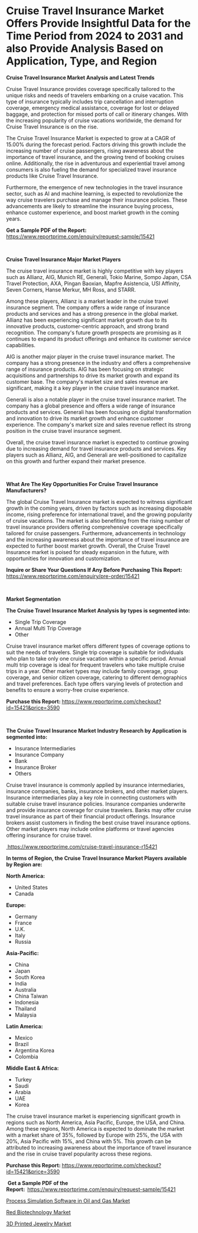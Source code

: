 <p><h1>Cruise Travel Insurance Market Offers Provide Insightful Data for the Time Period from 2024 to 2031 and also Provide Analysis Based on Application, Type, and Region</h1></p><p><strong>Cruise Travel Insurance Market Analysis and Latest Trends</strong></p>
<p><p>Cruise Travel Insurance provides coverage specifically tailored to the unique risks and needs of travelers embarking on a cruise vacation. This type of insurance typically includes trip cancellation and interruption coverage, emergency medical assistance, coverage for lost or delayed baggage, and protection for missed ports of call or itinerary changes. With the increasing popularity of cruise vacations worldwide, the demand for Cruise Travel Insurance is on the rise.</p><p>The Cruise Travel Insurance Market is expected to grow at a CAGR of 15.00% during the forecast period. Factors driving this growth include the increasing number of cruise passengers, rising awareness about the importance of travel insurance, and the growing trend of booking cruises online. Additionally, the rise in adventurous and experiential travel among consumers is also fueling the demand for specialized travel insurance products like Cruise Travel Insurance.</p><p>Furthermore, the emergence of new technologies in the travel insurance sector, such as AI and machine learning, is expected to revolutionize the way cruise travelers purchase and manage their insurance policies. These advancements are likely to streamline the insurance buying process, enhance customer experience, and boost market growth in the coming years.</p></p>
<p><strong>Get a Sample PDF of the Report:&nbsp;</strong> <a href="https://www.reportprime.com/enquiry/request-sample/15421">https://www.reportprime.com/enquiry/request-sample/15421</a></p>
<p>&nbsp;</p>
<p><strong>Cruise Travel Insurance Major Market Players</strong></p>
<p><p>The cruise travel insurance market is highly competitive with key players such as Allianz, AIG, Munich RE, Generali, Tokio Marine, Sompo Japan, CSA Travel Protection, AXA, Pingan Baoxian, Mapfre Asistencia, USI Affinity, Seven Corners, Hanse Merkur, MH Ross, and STARR. </p><p>Among these players, Allianz is a market leader in the cruise travel insurance segment. The company offers a wide range of insurance products and services and has a strong presence in the global market. Allianz has been experiencing significant market growth due to its innovative products, customer-centric approach, and strong brand recognition. The company's future growth prospects are promising as it continues to expand its product offerings and enhance its customer service capabilities.</p><p>AIG is another major player in the cruise travel insurance market. The company has a strong presence in the industry and offers a comprehensive range of insurance products. AIG has been focusing on strategic acquisitions and partnerships to drive its market growth and expand its customer base. The company's market size and sales revenue are significant, making it a key player in the cruise travel insurance market.</p><p>Generali is also a notable player in the cruise travel insurance market. The company has a global presence and offers a wide range of insurance products and services. Generali has been focusing on digital transformation and innovation to drive its market growth and enhance customer experience. The company's market size and sales revenue reflect its strong position in the cruise travel insurance segment.</p><p>Overall, the cruise travel insurance market is expected to continue growing due to increasing demand for travel insurance products and services. Key players such as Allianz, AIG, and Generali are well-positioned to capitalize on this growth and further expand their market presence.</p></p>
<p>&nbsp;</p>
<p><strong>What Are The Key Opportunities For Cruise Travel Insurance Manufacturers?</strong></p>
<p><p>The global Cruise Travel Insurance market is expected to witness significant growth in the coming years, driven by factors such as increasing disposable income, rising preference for international travel, and the growing popularity of cruise vacations. The market is also benefiting from the rising number of travel insurance providers offering comprehensive coverage specifically tailored for cruise passengers. Furthermore, advancements in technology and the increasing awareness about the importance of travel insurance are expected to further boost market growth. Overall, the Cruise Travel Insurance market is poised for steady expansion in the future, with opportunities for innovation and customization.</p></p>
<p><strong>Inquire or Share Your Questions If Any Before Purchasing This Report:</strong> <a href="https://www.reportprime.com/enquiry/pre-order/15421">https://www.reportprime.com/enquiry/pre-order/15421</a></p>
<p>&nbsp;</p>
<p><strong>Market Segmentation</strong></p>
<p><strong>The Cruise Travel Insurance Market Analysis by types is segmented into:</strong></p>
<p><ul><li>Single Trip Coverage</li><li>Annual Multi Trip Coverage</li><li>Other</li></ul></p>
<p><p>Cruise travel insurance market offers different types of coverage options to suit the needs of travelers. Single trip coverage is suitable for individuals who plan to take only one cruise vacation within a specific period. Annual multi trip coverage is ideal for frequent travelers who take multiple cruise trips in a year. Other market types may include family coverage, group coverage, and senior citizen coverage, catering to different demographics and travel preferences. Each type offers varying levels of protection and benefits to ensure a worry-free cruise experience.</p></p>
<p><strong>Purchase this Report:&nbsp;</strong><a href="https://www.reportprime.com/checkout?id=15421&price=3590">https://www.reportprime.com/checkout?id=15421&price=3590</a></p>
<p>&nbsp;</p>
<p><strong>The Cruise Travel Insurance Market Industry Research by Application is segmented into:</strong></p>
<p><ul><li>Insurance Intermediaries</li><li>Insurance Company</li><li>Bank</li><li>Insurance Broker</li><li>Others</li></ul></p>
<p><p>Cruise travel insurance is commonly applied by insurance intermediaries, insurance companies, banks, insurance brokers, and other market players. Insurance intermediaries play a key role in connecting customers with suitable cruise travel insurance policies. Insurance companies underwrite and provide insurance coverage for cruise travelers. Banks may offer cruise travel insurance as part of their financial product offerings. Insurance brokers assist customers in finding the best cruise travel insurance options. Other market players may include online platforms or travel agencies offering insurance for cruise travel.</p></p>
<p><a href="https://www.reportprime.com/cruise-travel-insurance-r15421">&nbsp;https://www.reportprime.com/cruise-travel-insurance-r15421</a></p>
<p><strong>In terms of Region, the Cruise Travel Insurance Market Players available by Region are:</strong></p>
<p>
    <p> <strong> North America: </strong>
        <ul>
            <li>United States</li>
            <li>Canada</li>
        </ul>
        </p> 
    <p> <strong> Europe: </strong>
        <ul>
            <li>Germany</li>
            <li>France</li>
            <li>U.K.</li>
            <li>Italy</li>
            <li>Russia</li>
        </ul>
        </p> 
    <p> <strong> Asia-Pacific: </strong>
        <ul>
            <li>China</li>
            <li>Japan</li>
            <li>South Korea</li>
            <li>India</li>
            <li>Australia</li>
            <li>China Taiwan</li>
            <li>Indonesia</li>
            <li>Thailand</li>
            <li>Malaysia</li>
        </ul>
        </p> 
    <p> <strong> Latin America: </strong>
        <ul>
            <li>Mexico</li>
            <li>Brazil</li>
            <li>Argentina Korea</li>
            <li>Colombia</li>
        </ul>
        </p> 
    <p> <strong> Middle East & Africa: </strong>
        <ul>
            <li>Turkey</li>
            <li>Saudi</li>
            <li>Arabia</li>
            <li>UAE</li>
            <li>Korea</li>
        </ul>
    </p>
    </p>
<p><p>The cruise travel insurance market is experiencing significant growth in regions such as North America, Asia Pacific, Europe, the USA, and China. Among these regions, North America is expected to dominate the market with a market share of 35%, followed by Europe with 25%, the USA with 20%, Asia Pacific with 15%, and China with 5%. This growth can be attributed to increasing awareness about the importance of travel insurance and the rise in cruise travel popularity across these regions.</p></p>
<p><strong>Purchase this Report: </strong><a href="https://www.reportprime.com/checkout?id=15421&price=3590">https://www.reportprime.com/checkout?id=15421&price=3590</a></p>
<p>&nbsp;<strong>Get a Sample PDF of the Report:&nbsp;&nbsp;</strong><a href="https://www.reportprime.com/enquiry/request-sample/15421">https://www.reportprime.com/enquiry/request-sample/15421</a></p>
<p><strong></strong></p>
<p><p><a href="https://github.com/luckyshygirl/Market-Research-Report-List-6/blob/main/process-simulation-software-in-oil-and-gas-market.md">Process Simulation Software in Oil and Gas Market</a></p><p><a href="https://github.com/markusgodoy/Market-Research-Report-List-5/blob/main/red-biotechnology-market.md">Red Biotechnology Market</a></p><p><a href="https://github.com/vimar16th/Market-Research-Report-List-6/blob/main/3d-printed-jewelry-market.md">3D Printed Jewelry Market</a></p></p>